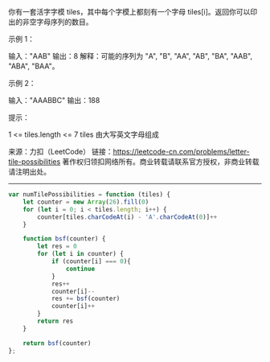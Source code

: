 你有一套活字字模 tiles，其中每个字模上都刻有一个字母 tiles[i]。返回你可以印出的非空字母序列的数目。

示例 1：

输入："AAB"
输出：8
解释：可能的序列为 "A", "B", "AA", "AB", "BA", "AAB", "ABA", "BAA"。

示例 2：

输入："AAABBC"
输出：188

提示：

1 <= tiles.length <= 7
tiles 由大写英文字母组成

来源：力扣（LeetCode）
链接：https://leetcode-cn.com/problems/letter-tile-possibilities
著作权归领扣网络所有。商业转载请联系官方授权，非商业转载请注明出处。

---


```javascript
var numTilePossibilities = function (tiles) {
    let counter = new Array(26).fill(0)
    for (let i = 0; i < tiles.length; i++) {
        counter[tiles.charCodeAt(i) - 'A'.charCodeAt(0)]++
    }

    function bsf(counter) {
        let res = 0
        for (let i in counter) {
            if (counter[i] === 0){
                continue
            }
            res++
            counter[i]--
            res += bsf(counter)
            counter[i]++
        }
        return res
    }

    return bsf(counter)
};
```

